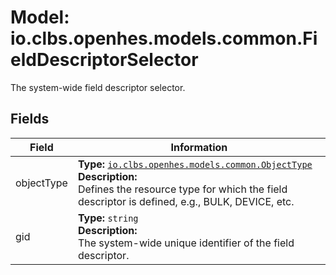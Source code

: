 # Model: io.clbs.openhes.models.common.FieldDescriptorSelector

The system-wide field descriptor selector.

## Fields

| Field | Information |
| --- | --- |
| objectType | <b>Type:</b> [`io.clbs.openhes.models.common.ObjectType`](enum-io-clbs-openhes-models-common-objecttype.md)<br><b>Description:</b><br>Defines the resource type for which the field descriptor is defined, e.g., BULK, DEVICE, etc. |
| gid | <b>Type:</b> `string`<br><b>Description:</b><br>The system-wide unique identifier of the field descriptor. |

